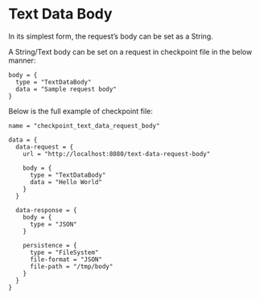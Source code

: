 # Text Data Body

In its simplest form, the request’s body can be set as a String.

A String/Text body can be set on a request in checkpoint file in the below manner:

```hocon
body = {
  type = "TextDataBody"
  data = "Sample request body"
}
```

Below is the full example of checkpoint file:

```hocon
name = "checkpoint_text_data_request_body"

data = {
  data-request = {
    url = "http://localhost:8080/text-data-request-body"

    body = {
      type = "TextDataBody"
      data = "Hello World"
    }
  }

  data-response = {
    body = {
      type = "JSON"
    }

    persistence = {
      type = "FileSystem"
      file-format = "JSON"
      file-path = "/tmp/body"
    }
  }
}
```
